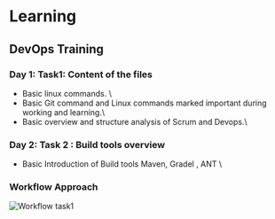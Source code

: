 # Learning
## DevOps Training
### Day 1: Task1: Content of the files
- Basic linux commands. \
- Basic Git command and Linux commands marked important during working and learning.\
- Basic overview and structure analysis of Scrum and Devops.\
### Day 2: Task 2 : Build tools overview
- Basic Introduction of Build tools Maven, Gradel , ANT \
### Workflow Approach 
![Workflow task1](https://user-images.githubusercontent.com/77292026/104974786-44be8f00-59f9-11eb-9916-3bdf1b00460b.png)
